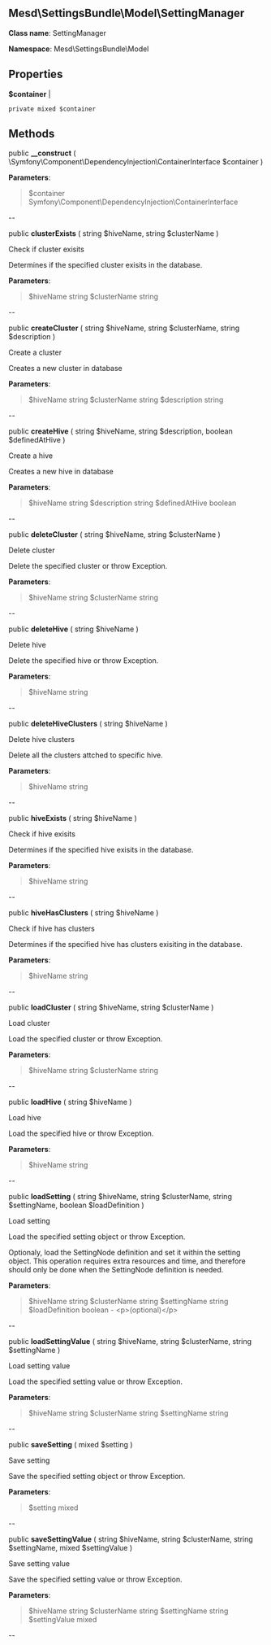 Mesd\SettingsBundle\Model\SettingManager
---------------

    

    


**Class name**: SettingManager

**Namespace**: Mesd\SettingsBundle\Model









Properties
----------


**$container**  |  



    private mixed $container






Methods
-------


public **__construct** ( \Symfony\Component\DependencyInjection\ContainerInterface $container )











**Parameters**:

> $container Symfony\Component\DependencyInjection\ContainerInterface 


--


public **clusterExists** ( string $hiveName, string $clusterName )


Check if cluster exisits

Determines if the specified cluster exisits
in the database.






**Parameters**:

> $hiveName string 
> $clusterName string 


--


public **createCluster** ( string $hiveName, string $clusterName, string $description )


Create a cluster

Creates a new cluster in database






**Parameters**:

> $hiveName string 
> $clusterName string 
> $description string 


--


public **createHive** ( string $hiveName, string $description, boolean $definedAtHive )


Create a hive

Creates a new hive in database






**Parameters**:

> $hiveName string 
> $description string 
> $definedAtHive boolean 


--


public **deleteCluster** ( string $hiveName, string $clusterName )


Delete cluster

Delete the specified cluster or throw Exception.






**Parameters**:

> $hiveName string 
> $clusterName string 


--


public **deleteHive** ( string $hiveName )


Delete hive

Delete the specified hive or throw Exception.






**Parameters**:

> $hiveName string 


--


public **deleteHiveClusters** ( string $hiveName )


Delete hive clusters

Delete all the clusters attched to specific hive.






**Parameters**:

> $hiveName string 


--


public **hiveExists** ( string $hiveName )


Check if hive exisits

Determines if the specified hive exisits
in the database.






**Parameters**:

> $hiveName string 


--


public **hiveHasClusters** ( string $hiveName )


Check if hive has clusters

Determines if the specified hive has clusters
exisiting in the database.






**Parameters**:

> $hiveName string 


--


public **loadCluster** ( string $hiveName, string $clusterName )


Load cluster

Load the specified cluster or throw Exception.






**Parameters**:

> $hiveName string 
> $clusterName string 


--


public **loadHive** ( string $hiveName )


Load hive

Load the specified hive or throw Exception.






**Parameters**:

> $hiveName string 


--


public **loadSetting** ( string $hiveName, string $clusterName, string $settingName, boolean $loadDefinition )


Load setting

Load the specified setting object or throw Exception.

Optionaly, load the SettingNode definition and set it within the
setting object. This operation requires extra resources and time,
and therefore should only be done when the SettingNode definition
is needed.






**Parameters**:

> $hiveName string 
> $clusterName string 
> $settingName string 
> $loadDefinition boolean  - &lt;p&gt;(optional)&lt;/p&gt;


--


public **loadSettingValue** ( string $hiveName, string $clusterName, string $settingName )


Load setting value

Load the specified setting value or throw Exception.






**Parameters**:

> $hiveName string 
> $clusterName string 
> $settingName string 


--


public **saveSetting** ( mixed $setting )


Save setting

Save the specified setting object or throw Exception.






**Parameters**:

> $setting mixed 


--


public **saveSettingValue** ( string $hiveName, string $clusterName, string $settingName, mixed $settingValue )


Save setting value

Save the specified setting value or throw Exception.






**Parameters**:

> $hiveName string 
> $clusterName string 
> $settingName string 
> $settingValue mixed 


--

